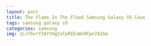 ```yaml
---
layout: post
title: The Flame In The Flood Samsung Galaxy S9 Case
tags: samsung galaxy s9
categories: samsung
img: 1LsT6vrY2AYtHg2sFpRIEsWsRFpn7A1bm
---
```

